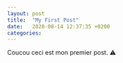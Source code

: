 ```yaml
---
layout: post
title:  "My First Post"
date:   2020-08-14 12:37:35 +0200
categories: 
---
```

Coucou ceci est mon premier post. :warning: